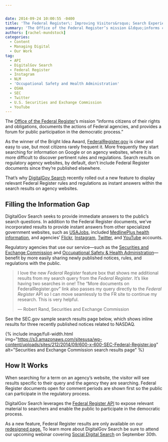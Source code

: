 ```yaml
---


date: 2014-09-24 10:00:55 -0400
title: 'The Federal Register\: Improving Visitors&rsquo; Search Experience on Agency Websites'
summary: 'The Office of the Federal Register’s mission &ldquo;informs citizens of their rights and obligations, documents the actions of Federal agencies, and provides a forum for public participation in the democratic process.&rdquo; As the winner of the Bright Idea Award, FederalRegister.gov is clear and easy to use, but most citizens rarely frequent it. More frequently they'
authors: [rachel-mundstock]
categories:
  - Content
  - Managing Digital
  - Our Work
tag:
  - API
  - DigitalGov Search
  - Federal Register
  - Instagram
  - NLM
  - 'Occupational Safety and Health Administration'
  - OSHA
  - SEC
  - Twitter
  - U.S. Securities and Exchange Commission
  - YouTube
---
```


The [Office of the Federal Register](https://www.federalregister.gov/policy/about-us)’s  mission “informs citizens of their rights and obligations, documents the actions of Federal agencies, and provides a forum for public participation in the democratic process.”

As the winner of the Bright Idea Award, [FederalRegister.gov](https://www.federalregister.gov/) is clear and easy to use, but most citizens rarely frequent it. More frequently they start searching for information on Google or on agency websites, where it is more difficult to discover pertinent rules and regulations. Search results on regulatory agency websites, by default, don’t include Federal Register documents since they’re published elsewhere.

That’s  why [DigitalGov Search](http://search.WHATEVER/) recently rolled out a new feature to display relevant Federal Register rules and regulations as instant answers within the search results on agency websites.

## Filling the Information Gap

DigitalGov Search seeks to provide immediate answers to the public’s  search questions. In addition to the Federal Register documents, we’ve incorporated results to provide instant answers from other specialized government websites, such as [USAJobs](http://search.WHATEVER/manual/govbox-jobs.html), included [MedlinePlus health information](http://search.WHATEVER/manual/govbox-health.html), and agencies’ [Flickr](http://search.WHATEVER/manual/flickr.html), [Instagram](http://search.WHATEVER/manual/instagram.html), [Twitter](http://search.WHATEVER/manual/twitter.html), and [YouTube](http://search.WHATEVER/manual/youtube.html) accounts.

Regulatory agencies that use our service—such as the [Securities and Exchange Commission](http://www.sec.gov/) and [Occupational Safety & Health Administration](https://www.osha.gov/)—benefit by more easily sharing newly published notices, rules, and regulations with the public.

> I love the new _Federal Register_ feature box that shows me additional results from my search query from the _Federal Register_. It’s  like having two searches in one! The “More documents on FederalRegister.gov” link also passes my query directly to the _Federal Register_ API so I can move seamlessly to the FR site to continue my research. This is very helpful.
> 
> &#8212; Robert Rand, Securities and Exchange Commission

See the SEC.gov sample search results page below, which shows inline results for three recently published notices related to NASDAQ.


{% include image/full-width.html img="https://s3.amazonaws.com/sitesusa/wp-content/uploads/sites/212/2014/09/600-x-600-SEC-Federal-Register.jpg" alt="Securities and Exchange Commission search results page" %}

## How It Works

When searching for a term on an agency’s  website, the visitor will see results specific to their query and the agency they are searching. Federal Register documents open for comment periods are shown first so the public can participate in the regulatory process.

DigitalGov Search leverages the [Federal Register API](https://www.federalregister.gov/blog/learn/developers) to expose relevant material to searchers and enable the public to participate in the democratic process.

As a new feature, Federal Register results are only available on our [redesigned page.](http://search.WHATEVER/blog/serp-redesign.html) To learn more about DigitalGov Search be sure to attend our upcoming webinar covering [Social Digital Search](https://www.WHATEVER/event/social-digital-search/ "Social Digital Search") on September 30th.
